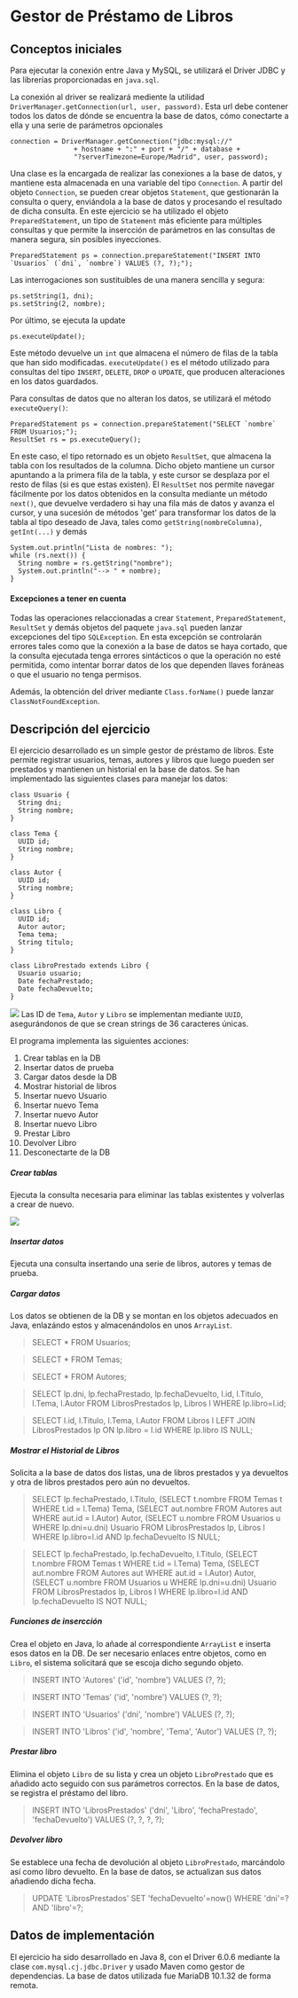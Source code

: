 Gestor de Préstamo de Libros
============

## Conceptos iniciales
Para ejecutar la conexión entre Java y MySQL, se utilizará el Driver JDBC y las librerías proporcionadas en `java.sql`.

La conexión al driver se realizará mediente la utilidad `DriverManager.getConnection(url, user, password)`. Esta url debe contener todos los datos de dónde se encuentra la base de datos, cómo conectarte a ella y una serie de parámetros opcionales
```
connection = DriverManager.getConnection("jdbc:mysql://"
                + hostname + ":" + port + "/" + database +
                "?serverTimezone=Europe/Madrid", user, password);
```
Una clase es la encargada de realizar las conexiones a la base de datos, y mantiene esta almacenada en una variable del tipo `Connection`.
A partir del objeto `Connection`, se pueden crear objetos `Statement`, que gestionarán la consulta o query, enviándola a la base de datos y procesando el resultado de dicha consulta. En este ejercicio se ha utilizado el objeto `PreparedStatement`, un tipo de `Statement` más eficiente para múltiples consultas y que permite la insercción de parámetros en las consultas de manera segura, sin posibles inyecciones.
```
PreparedStatement ps = connection.prepareStatement("INSERT INTO `Usuarios` (`dni`, `nombre`) VALUES (?, ?);");
```

Las interrogaciones son sustituibles de una manera sencilla y segura:

```
ps.setString(1, dni);
ps.setString(2, nombre);
```

Por último, se ejecuta la update

```
ps.executeUpdate();
```
Este método devuelve un `int` que almacena el número de filas de la tabla que han sido modificadas. `executeUpdate()` es el método utilizado para consultas del tipo `INSERT`, `DELETE`, `DROP` o `UPDATE`, que producen alteraciones en los datos guardados.

Para consultas de datos que no alteran los datos, se utilizará el método `executeQuery()`:
```
PreparedStatement ps = connection.prepareStatement("SELECT `nombre` FROM Usuarios;");
ResultSet rs = ps.executeQuery();
```
En este caso, el tipo retornado es un objeto `ResultSet`, que almacena la tabla con los resultados de la columna. Dicho objeto mantiene un cursor apuntando a la primera fila de la tabla, y este cursor se desplaza por el resto de filas (si es que estas existen). El `ResultSet` nos permite navegar fácilmente por los datos obtenidos en la consulta mediante un método `next()`, que devuelve verdadero si hay una fila más de datos y avanza el cursor, y una sucesión de métodos 'get' para transformar los datos de la tabla al tipo deseado de Java, tales como `getString(nombreColumna)`, `getInt(...)` y demás
```
System.out.println("Lista de nombres: ");
while (rs.next()) {
  String nombre = rs.getString("nombre");
  System.out.println("--> " + nombre);
}
```

#### Excepciones a tener en cuenta
Todas las operaciones relaccionadas a crear `Statement`, `PreparedStatement`, `ResultSet` y demás objetos del paquete `java.sql` pueden lanzar excepciones del tipo `SQLException`. En esta excepción se controlarán errores tales como que la conexión a la base de datos se haya cortado, que la consulta ejecutada tenga errores sintácticos o que la operación no esté permitida, como intentar borrar datos de los que dependen llaves foráneas o que el usuario no tenga permisos.

Además, la obtención del driver mediante `Class.forName()` puede lanzar `ClassNotFoundException`.

## Descripción del ejercicio
El ejercicio desarrollado es un simple gestor de préstamo de libros. Este permite registrar usuarios, temas, autores y libros que luego pueden ser prestados y mantienen un historial en la base de datos.
Se han implementado las siguientes clases para manejar los datos:
```
class Usuario {
  String dni;
  String nombre;
}
```
```
class Tema {
  UUID id;
  String nombre;
}
```
```
class Autor {
  UUID id;
  String nombre;
}
```
```
class Libro {
  UUID id;
  Autor autor;
  Tema tema;
  String titulo;
}
```
```
class LibroPrestado extends Libro {
  Usuario usuario;
  Date fechaPrestado;
  Date fechaDevuelto;
}
```
![](https://i.imgur.com/a7HajvV.png)
Las ID de `Tema`, `Autor` y `Libro` se implementan mediante `UUID`, asegurándonos de que se crean strings de 36 caracteres únicas.

El programa implementa las siguientes acciones:
1. Crear tablas en la DB
2. Insertar datos de prueba
3. Cargar datos desde la DB
4. Mostrar historial de libros
5. Insertar nuevo Usuario
6. Insertar nuevo Tema
7. Insertar nuevo Autor
8. Insertar nuevo Libro
9. Prestar Libro
10. Devolver Libro
11. Desconectarte de la DB

##### Crear tablas
Ejecuta la consulta necesaria para eliminar las tablas existentes y volverlas a crear de nuevo.

![](https://i.imgur.com/WXTaDyU.png)
##### Insertar datos
Ejecuta una consulta insertando una serie de libros, autores y temas de prueba.

##### Cargar datos
Los datos se obtienen de la DB y se montan en los objetos adecuados en Java, enlazándo estos y almacenándolos en unos `ArrayList`.
> SELECT * FROM Usuarios;

> SELECT * FROM Temas;

> SELECT * FROM Autores;

> SELECT lp.dni, lp.fechaPrestado, lp.fechaDevuelto, l.id, l.Titulo, l.Tema, l.Autor FROM LibrosPrestados lp, Libros l WHERE lp.libro=l.id;

> SELECT l.id, l.Titulo, l.Tema, l.Autor FROM Libros l LEFT JOIN LibrosPrestados lp ON lp.libro = l.id WHERE lp.libro IS NULL;

##### Mostrar el Historial de Libros
Solicita a la base de datos dos listas, una de libros prestados y ya devueltos y otra de libros prestados pero aún no devueltos.
> SELECT lp.fechaPrestado, l.Titulo, (SELECT t.nombre FROM Temas t WHERE t.id = l.Tema) Tema, (SELECT aut.nombre FROM Autores aut WHERE aut.id = l.Autor) Autor, (SELECT u.nombre FROM Usuarios u WHERE lp.dni=u.dni) Usuario FROM LibrosPrestados lp, Libros l WHERE lp.libro=l.id AND lp.fechaDevuelto IS NULL;

> SELECT lp.fechaPrestado, lp.fechaDevuelto, l.Titulo, (SELECT t.nombre FROM Temas t WHERE t.id = l.Tema) Tema, (SELECT aut.nombre FROM Autores aut WHERE aut.id = l.Autor) Autor, (SELECT u.nombre FROM Usuarios u WHERE lp.dni=u.dni) Usuario FROM LibrosPrestados lp, Libros l WHERE lp.libro=l.id AND lp.fechaDevuelto IS NOT NULL;

##### Funciones de insercción
Crea el objeto en Java, lo añade al correspondiente `ArrayList` e inserta esos datos en la DB.
De ser necesario enlaces entre objetos, como en `Libro`, el sistema solicitará que se escoja dicho segundo objeto.
> INSERT INTO 'Autores' ('id', 'nombre') VALUES (?, ?);

> INSERT INTO 'Temas' ('id', 'nombre') VALUES (?, ?);

> INSERT INTO 'Usuarios' ('dni', 'nombre') VALUES (?, ?);

> INSERT INTO 'Libros' ('id', 'nombre', 'Tema', 'Autor') VALUES (?, ?);

##### Prestar libro
Elimina el objeto `Libro` de su lista y crea un objeto `LibroPrestado` que es añadido acto seguido con sus parámetros correctos. En la base de datos, se registra el préstamo del libro.
> INSERT INTO 'LibrosPrestados' ('dni', 'Libro', 'fechaPrestado', 'fechaDevuelto') VALUES (?, ?, ?, ?);

##### Devolver libro
Se establece una fecha de devolución al objeto `LibroPrestado`, marcándolo así como libro devuelto. En la base de datos, se actualizan sus datos añadiendo dicha fecha.
> UPDATE 'LibrosPrestados' SET 'fechaDevuelto'=now() WHERE 'dni'=? AND 'libro'=?;

## Datos de implementación
El ejercicio ha sido desarrollado en Java 8, con el Driver 6.0.6 mediante la clase `com.mysql.cj.jdbc.Driver` y usado Maven como gestor de dependencias.
La base de datos utilizada fue MariaDB 10.1.32 de forma remota.
